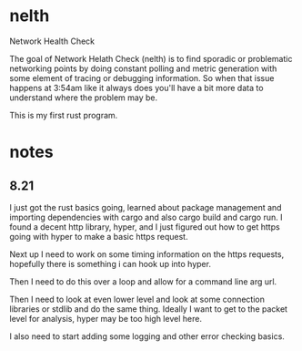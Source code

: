 # nelth
Network Health Check

The goal of Network Helath Check (nelth) is to find sporadic or problematic networking points by doing constant polling and metric generation with some element of tracing or debugging information.  So when that issue happens at 3:54am like it always does you'll have a bit more data to understand where the problem may be.

This is my first rust program.



# notes
## 8.21
I just got the rust basics going, learned about package management and importing dependencies with cargo and also cargo build and cargo run.  I found a decent http library, hyper, and I just figured out how to get https going with hyper to make a basic https request.

Next up I need to work on some timing information on the https requests, hopefully there is something i can hook up into hyper.

Then I need to do this over a loop and allow for a command line arg url.

Then I need to look at even lower level and look at some connection libraries or stdlib and do the same thing.  Ideally I want to get to the packet level for analysis, hyper may be too high level here.

I also need to start adding some logging and other error checking basics.